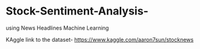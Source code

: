 # Stock-Sentiment-Analysis-
using News Headlines Machine Learning

KAggle link to the dataset-
https://www.kaggle.com/aaron7sun/stocknews
